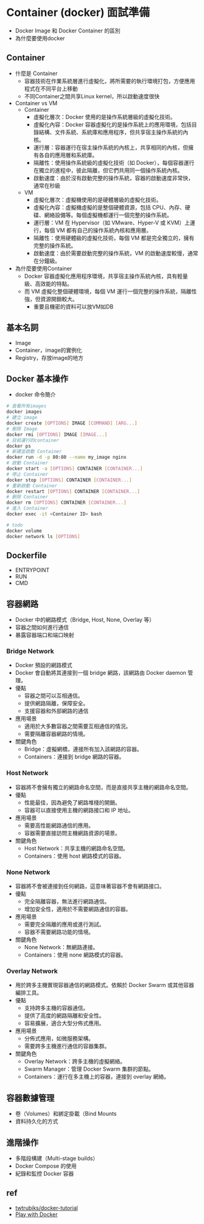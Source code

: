 # Container (docker) 面試準備

* Docker Image 和 Docker Container 的區別
* 為什麼要使用docker

## Container
* 什麼是 Container
  * 容器技術在作業系統層進行虛擬化，將所需要的執行環境打包，方便應用程式在不同平台上移動
  * 不同Container之間共享Linux kernel，所以啟動速度很快
* Container vs VM
  * Container
    * 虛擬化層次：Docker 使用的是操作系統層級的虛擬化技術。
    * 虛擬化內容：Docker 容器虛擬化的是操作系統上的應用環境，包括目錄結構、文件系統、系統庫和應用程序，但共享宿主操作系統的內核。
    * 運行層：容器運行在宿主操作系統的內核上，共享相同的內核，但擁有各自的應用層和系統庫。
    * 隔離性：使用操作系統級的虛擬化技術（如 Docker），每個容器運行在獨立的進程中，彼此隔離，但它們共用同一個操作系統內核。
    * 啟動速度：由於沒有啟動完整的操作系統，容器的啟動速度非常快，通常在秒級
  * VM
    * 虛擬化層次：虛擬機使用的是硬體層級的虛擬化技術。
    * 虛擬化內容：虛擬機虛擬的是整個硬體資源，包括 CPU、內存、硬碟、網絡設備等。每個虛擬機都運行一個完整的操作系統。
    * 運行層：VM 在 Hypervisor（如 VMware、Hyper-V 或 KVM）上運行，每個 VM 都有自己的操作系統內核和應用層。
    * 隔離性：使用硬體級的虛擬化技術，每個 VM 都是完全獨立的，擁有完整的操作系統。
    * 啟動速度：由於需要啟動完整的操作系統，VM 的啟動速度較慢，通常在分鐘級。
* 為什麼要使用Container
  * Docker 容器虛擬化應用程序環境，共享宿主操作系統內核，具有輕量級、高效能的特點。
  * 而 VM 虛擬化整個硬體環境，每個 VM 運行一個完整的操作系統，隔離性強，但資源開銷較大。
    * 重要且機密的資料可以放VM如DB
## 基本名詞
* Image
* Container，image的實例化
* Registry，存放image的地方

## Docker 基本操作
* docker 命令簡介
``` sh
# 查看所有images
docker images
# 建立 image
docker create [OPTIONS] IMAGE [COMMAND] [ARG...]
# 刪除 Image
docker rmi [OPTIONS] IMAGE [IMAGE...]
# 目前運行的container
docker ps
# 新建並啟動 Container
docker run -d -p 80:80 --name my_image nginx
# 啟動 Container
docker start -a [OPTIONS] CONTAINER [CONTAINER...]
# 停止 Container
docker stop [OPTIONS] CONTAINER [CONTAINER...]
# 重新啟動 Container
docker restart [OPTIONS] CONTAINER [CONTAINER...]
# 删除 Container
docker rm [OPTIONS] CONTAINER [CONTAINER...]
# 進入 Container
docker exec -it <Container ID> bash

# todo
docker volume
docker network ls [OPTIONS]

```
## Dockerfile
* ENTRYPOINT
* RUN
* CMD
## 容器網路
* Docker 中的網路模式（Bridge, Host, None, Overlay 等）
* 容器之間如何進行通信
* 暴露容器端口和端口映射
### Bridge Network
* Docker 預設的網路模式
* Docker 會自動將其連接到一個 bridge 網路，該網路由 Docker daemon 管理。
* 優點
  * 容器之間可以互相通信。
  * 提供網路隔離，保障安全。
  * 支援容器和外部網路的通信
* 應用場景
  * 適用於大多數容器之間需要互相通信的情況。
  * 需要隔離容器網路的情境。
* 關鍵角色
  * Bridge：虛擬網橋，連接所有加入該網路的容器。
  * Containers：連接到 bridge 網路的容器。
### Host Network
* 容器將不會擁有獨立的網路命名空間，而是直接共享主機的網路命名空間。
* 優點
  * 性能最佳，因為避免了網路堆棧的開銷。
  * 容器可以直接使用主機的網路接口和 IP 地址。
* 應用場景
  * 需要高性能網路通信的應用。
  * 容器需要直接訪問主機網路資源的場景。
* 關鍵角色
  * Host Network：共享主機的網路命名空間。
  * Containers：使用 host 網路模式的容器。
### None Network
* 容器將不會被連接到任何網路，這意味著容器不會有網路接口。
* 優點
  * 完全隔離容器，無法進行網路通信。
  * 增加安全性，適用於不需要網路通信的容器。
* 應用場景
  * 需要完全隔離的應用或進行測試。
  * 容器不需要網路功能的情境。
* 關鍵角色
  * None Network：無網路連接。
  * Containers：使用 none 網路模式的容器。
### Overlay Network
* 用於跨多主機實現容器通信的網路模式。依賴於 Docker Swarm 或其他容器編排工具。
* 優點
  * 支持跨多主機的容器通信。
  * 提供了高度的網路隔離和安全性。
  * 容易擴展，適合大型分佈式應用。
* 應用場景
  * 分佈式應用，如微服務架構。
  * 需要跨多主機進行通信的容器集群。
* 關鍵角色
  * Overlay Network：跨多主機的虛擬網絡。
  * Swarm Manager：管理 Docker Swarm 集群的節點。
  * Containers：運行在多主機上的容器，連接到 overlay 網絡。

## 容器數據管理
* 卷（Volumes）和綁定掛載（Bind Mounts
* 資料持久化的方式

## 進階操作
* 多階段構建（Multi-stage builds）
* Docker Compose 的使用
* 紀錄和監控 Docker 容器


## ref
* [twtrubiks/docker-tutorial](https://github.com/twtrubiks/docker-tutorial)
* [Play with Docker](https://www.docker.com/play-with-docker/)